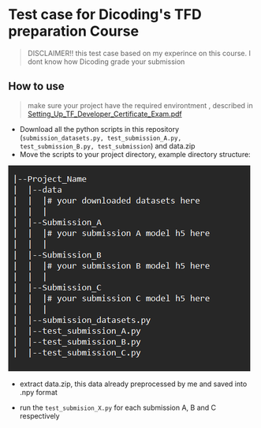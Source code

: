 # Test case for Dicoding's TFD preparation Course

>DISCLAIMER!! this test case based on my experince on this course. I dont know how Dicoding grade your submission

## How to use

> make sure your project have the required environtment , described in [Setting_Up_TF_Developer_Certificate_Exam.pdf](https://www.tensorflow.org/extras/cert/Setting_Up_TF_Developer_Certificate_Exam.pdf)

* Download all the python scripts in this repository (`submission_datasets.py, test_submission_A.py, test_submission_B.py, test_submission`) and data.zip
* Move the scripts to your project directory, example directory structure:

![Alt text](image.png)

* extract data.zip, this data already preprocessed by me and saved into .npy format

* run the `test_submision_X.py` for each submission A, B and C respectively